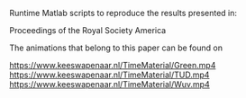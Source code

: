 Runtime Matlab scripts to reproduce the results presented in:


 Proceedings of the Royal Society America


The animations that belong to this paper can be found on

https://www.keeswapenaar.nl/TimeMaterial/Green.mp4
https://www.keeswapenaar.nl/TimeMaterial/TUD.mp4
https://www.keeswapenaar.nl/TimeMaterial/Wuv.mp4


